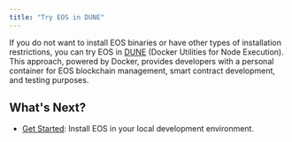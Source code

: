 ```yaml
---
title: "Try EOS in DUNE"
---
```


If you do not want to install EOS binaries or have other types of installation restrictions, you can try EOS in [DUNE](https://github.com/AntelopeIO/DUNE) (Docker Utilities for Node Execution). This approach, powered by Docker, provides developers with a personal container for EOS blockchain management, smart contract development, and testing purposes.

## What's Next?
- [Get Started](./02_development-environment/02_prerequisites.md): Install EOS in your local development environment.
